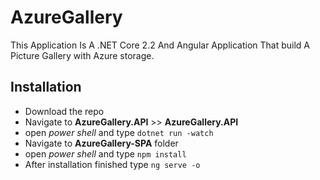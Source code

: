 # AzureGallery

This Application Is A .NET Core 2.2 And Angular Application That build A Picture Gallery with Azure storage.

## Installation
- Download the repo
- Navigate to **AzureGallery.API** >> **AzureGallery.API**
- open _power shell_ and type `dotnet run -watch`
- Navigate to **AzureGallery-SPA** folder
- open _power shell_ and type `npm install`
- After installation finished type `ng serve -o`

